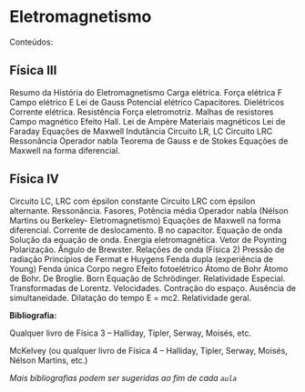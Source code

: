 # Eletromagnetismo

Conteúdos:

## Física III

Resumo da História do Eletromagnetismo
Carga elétrica. Força elétrica F
Campo elétrico E
Lei de Gauss
Potencial elétrico
Capacitores. Dielétricos
Corrente elétrica. Resistência
Força eletromotriz. Malhas de resistores
Campo magnético
Efeito Hall.
Lei de Ampère
Materiais magnéticos
Lei de Faraday
Equações de Maxwell
Indutância
Circuito LR, LC
Circuito LRC
Ressonância
Operador nabla
Teorema de Gauss e de Stokes
Equações de Maxwell na forma diferencial.

## Física IV

Circuito LC, LRC com épsilon constante 
Circuito LRC com épsilon alternante. Ressonância.
Fasores, Potência média
Operador nabla (Nélson Martins ou Berkeley- Eletromagnetismo)
Equações de Maxwell na forma diferencial. Corrente de deslocamento.
B no capacitor.
Equação de onda
Solução da equação de onda.
Energia eletromagnética. Vetor de Poynting
Polarização.  Ângulo de Brewster. Relações de onda (Física 2)
Pressão de radiação
Princípios de Fermat e Huygens
Fenda dupla (experiência de Young)
Fenda única
Corpo negro
Efeito fotoelétrico
Átomo de Bohr
Átomo de Bohr. De Broglie. Born
Equação de Schrödinger.
Relatividade Especial. Transformadas de Lorentz.
Velocidades. Contração do espaço. 
Ausência de simultaneidade. Dilatação do tempo
 E = mc2. Relatividade geral.
 
**Bibliografia:**

Qualquer livro de Física 3  – Halliday, Tipler, Serway, Moisés, etc. 

McKelvey
(ou qualquer livro de Física 4  – Halliday, Tipler, Serway, Moisés, Nélson Martins, etc.)
 
*Mais bibliografias podem ser sugeridas ao fim de cada `aula`* 

